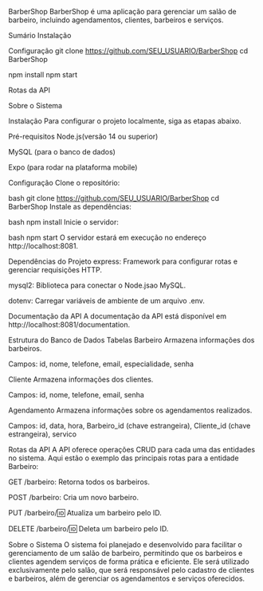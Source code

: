BarberShop
BarberShop é uma aplicação para gerenciar um salão de barbeiro, incluindo agendamentos, clientes, barbeiros e serviços.

Sumário
Instalação

Configuração
git clone https://github.com/SEU_USUARIO/BarberShop
cd BarberShop

npm install
npm start

Rotas da API

Sobre o Sistema

Instalação
Para configurar o projeto localmente, siga as etapas abaixo.

Pré-requisitos
Node.js(versão 14 ou superior)

MySQL (para o banco de dados)

Expo (para rodar na plataforma mobile)

Configuração
Clone o repositório:

bash
git clone https://github.com/SEU_USUARIO/BarberShop
cd BarberShop
Instale as dependências:

bash
npm install
Inicie o servidor:

bash
npm start
O servidor estará em execução no endereço http://localhost:8081.

Dependências do Projeto
express: Framework para configurar rotas e gerenciar requisições HTTP.

mysql2: Biblioteca para conectar o Node.jsao MySQL.

dotenv: Carregar variáveis de ambiente de um arquivo .env.

Documentação da API
A documentação da API está disponível em http://localhost:8081/documentation.

Estrutura do Banco de Dados
Tabelas
Barbeiro Armazena informações dos barbeiros.

Campos: id, nome, telefone, email, especialidade, senha

Cliente Armazena informações dos clientes.

Campos: id, nome, telefone, email, senha

Agendamento Armazena informações sobre os agendamentos realizados.

Campos: id, data, hora, Barbeiro_id (chave estrangeira), Cliente_id (chave estrangeira), servico

Rotas da API
A API oferece operações CRUD para cada uma das entidades no sistema. Aqui estão o exemplo das principais rotas para a entidade Barbeiro:

GET /barbeiro: Retorna todos os barbeiros.

POST /barbeiro: Cria um novo barbeiro.

PUT /barbeiro/:id: Atualiza um barbeiro pelo ID.

DELETE /barbeiro/:id: Deleta um barbeiro pelo ID.

Sobre o Sistema
O sistema foi planejado e desenvolvido para facilitar o gerenciamento de um salão de barbeiro, permitindo que os barbeiros e clientes agendem serviços de forma prática e eficiente. Ele será utilizado exclusivamente pelo salão, que será responsável pelo cadastro de clientes e barbeiros, além de gerenciar os agendamentos e serviços oferecidos.
